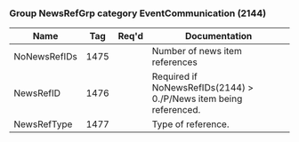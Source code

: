 ### Group NewsRefGrp category EventCommunication (2144)

| Name         | Tag  | Req'd | Documentation                                                     |
|--------------|------|----------|-------------------------------------------------------------------|
| NoNewsRefIDs | 1475 |       | Number of news item references                                    |
| NewsRefID    | 1476 |       | Required if NoNewsRefIDs(2144) > 0./P/News item being referenced. |
| NewsRefType  | 1477 |       | Type of reference.                                                |

